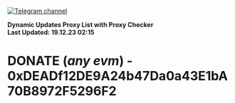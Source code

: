 [![Telegram channel](https://img.shields.io/endpoint?url=https://runkit.io/damiankrawczyk/telegram-badge/branches/master?url=https://t.me/n4z4v0d)](https://t.me/n4z4v0d) 

**Dynamic Updates Proxy List with Proxy Checker**  
**Last Updated: 19.12.23 02:15**

# DONATE (_any evm_) - 0xDEADf12DE9A24b47Da0a43E1bA70B8972F5296F2
